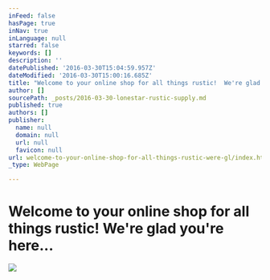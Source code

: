 ```yaml
---
inFeed: false
hasPage: true
inNav: true
inLanguage: null
starred: false
keywords: []
description: ''
datePublished: '2016-03-30T15:04:59.957Z'
dateModified: '2016-03-30T15:00:16.685Z'
title: "Welcome to your online shop for all things rustic!  We're glad you're here..."
author: []
sourcePath: _posts/2016-03-30-lonestar-rustic-supply.md
published: true
authors: []
publisher:
  name: null
  domain: null
  url: null
  favicon: null
url: welcome-to-your-online-shop-for-all-things-rustic-were-gl/index.html
_type: WebPage

---
```

# Welcome to your online shop for all things rustic! We're glad you're here...
![](https://the-grid-user-content.s3-us-west-2.amazonaws.com/99fde28a-be47-43c8-aa0a-f7e702749575.jpg)